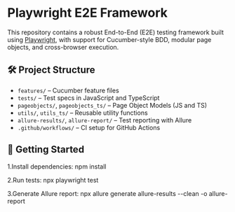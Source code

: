 # Playwright E2E Framework

This repository contains a robust End-to-End (E2E) testing framework built using [Playwright](https://playwright.dev/), with support for Cucumber-style BDD, modular page objects, and cross-browser execution.

## 🛠️ Project Structure

- `features/` – Cucumber feature files
- `tests/` – Test specs in JavaScript and TypeScript
- `pageobjects/`, `pageobjects_ts/` – Page Object Models (JS and TS)
- `utils/`, `utils_ts/` – Reusable utility functions
- `allure-results/`, `allure-report/` – Test reporting with Allure
- `.github/workflows/` – CI setup for GitHub Actions

## 🚀 Getting Started


1.Install dependencies:
   npm install

2.Run tests:
npx playwright test

3.Generate Allure report:
npx allure generate allure-results --clean -o allure-report
